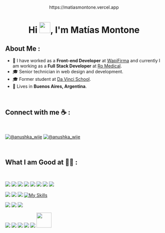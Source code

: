 <div align="center" width="50">
    <p>https://matiasmontone.vercel.app</p>
</div>
<h1 align="center">Hi <img src="https://media.giphy.com/media/hvRJCLFzcasrR4ia7z/giphy.gif" width="35">, I'm Matías Montone</h1>

## About Me :

- 🏢 I have worked as a **Front-end Developer** at [WapiFirma](https://app.wapifirma.com/) and currently I am working as a **Full Stack Developer** at [Ro Medical](https://romedicalart.com).
- 🎓 Senior technician in web design and development.
- 🎓 Former student at [Da Vinci School](https://davinci.edu.ar/).
- 🏡 Lives in **Buenos Aires, Argentina**.

<br>

## Connect with me ☕ :

<br>

[![@anushka_wije](https://img.icons8.com/fluency/48/000000/linkedin.png)](https://www.linkedin.com/in/matiasmontone) [![@anushka_wije](https://img.icons8.com/fluency/48/000000/gmail-new.png)](mailto:matiasmontonedev@gmail.com)

<br>

## What I am Good at 🧑‍💻 :

<br>

<img src="https://img.icons8.com/color/48/000000/html-5--v1.png"/> <img src="https://img.icons8.com/color/48/000000/css3.png"/> <img src="https://img.icons8.com/color/48/000000/bootstrap.png"/> <img src="https://img.icons8.com/color/48/000000/tailwindcss.png"/> <img src="https://img.icons8.com/color/48/000000/javascript--v1.png"/> <img src="https://img.icons8.com/color/48/000000/typescript--v1.png"/> <img src="https://img.icons8.com/office/48/000000/react.png"/> <img src="https://img.icons8.com/color/48/000000/vue-js.png"/>

<img src="https://img.icons8.com/officel/48/000000/php-logo.png"/> <img src="https://img.icons8.com/fluency/48/000000/laravel.png"/> <img src="https://img.icons8.com/color/48/000000/nodejs.png"> [![My Skills](https://skillicons.dev/icons?i=express)](https://skillicons.dev)

<img src="https://img.icons8.com/color/48/000000/mysql-logo.png"/> <img src="https://img.icons8.com/color/48/000000/mongodb.png"/> <img src="https://img.icons8.com/color/48/000000/firebase.png"/>

<img src="https://img.icons8.com/ios-filled/50/000000/git.png"/> <img src="https://img.icons8.com/ios-filled/50/000000/github.png"/> <img src="https://img.icons8.com/fluent/48/000000/adobe-photoshop.png"/> <img src="https://img.icons8.com/color/48/000000/adobe-illustrator.png"/> <img src="https://img.icons8.com/fluency/48/000000/wordpress.png"/> <img src="https://cdn.simpleicons.org/asana/FC636B" width="48" height="48"/>


